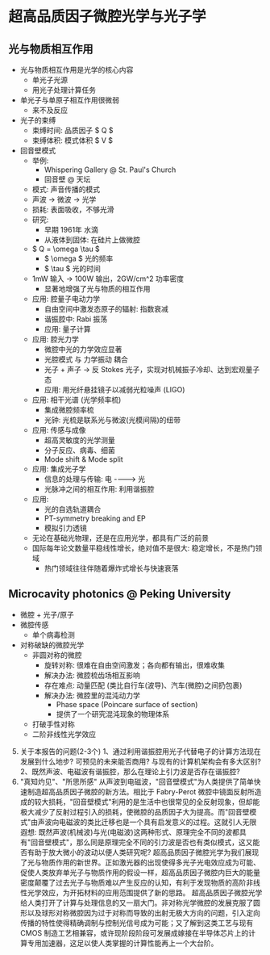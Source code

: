 # 超高品质因子微腔光学与光子学
## 光与物质相互作用
* 光与物质相互作用是光学的核心内容
  * 单光子光源
  * 用光子处理计算任务
* 单光子与单原子相互作用很微弱
  * 来不及反应
* 光子的束缚
  * 束缚时间: 品质因子 $ Q $
  * 束缚体积: 模式体积 $ V $
* 回音壁模式
  * 举例: 
    * Whispering Gallery @ St. Paul's Church
    * 回音壁 @ 天坛
  * 模式: 声音传播的模式
  * 声波 -> 微波 -> 光学
  * 损耗: 表面吸收，不够光滑
  * 研究: 
    * 早期 1961年 水滴
    * 从液体到固体: 在硅片上做微腔
  * $ Q = \omega \tau $
    * $ \omega $ 光的频率
    * $ \tau $ 光的时间
  * 1mW 输入 -> 100W 输出，2GW/cm^2 功率密度
    * 显著地增强了光与物质的相互作用
  * 应用: 腔量子电动力学
    * 自由空间中激发态原子的辐射: 指数衰减
    * 谐振腔中: Rabi 振荡
    * 应用: 量子计算
  * 应用: 腔光力学
    * 微腔中光的力学效应显著
    * 光腔模式 与 力学振动 耦合
    * 光子 + 声子 -> 反 Stokes 光子，实现对机械振子冷却、达到宏观量子态
    * 应用: 用光纤悬挂镜子以减弱光粒噪声 (LIGO)
  * 应用: 相干光谱 (光学频率梳)
    * 集成微腔频率梳
    * 光钟: 光梳是联系光与微波(光模间隔)的纽带
  * 应用: 传感与成像
    * 超高灵敏度的光学测量
    * 分子反应、病毒、细菌
    * Mode shift & Mode split
  * 应用: 集成光子学
    * 信息的处理与传输: 电 ----> 光
    * 光脉冲之间的相互作用: 利用谐振腔
  * 应用:
    * 光的自选轨道耦合
    * PT-symmetry breaking and EP
    * 模拟引力透镜
  * 无论在基础光物理，还是在应用光学，都具有广泛的前景
  * 国际每年论文数量平稳线性增长，绝对值不是很大: 稳定增长，不是热门领域
    * 热门领域往往伴随着爆炸式增长与快速衰落

## Microcavity photonics @ Peking University
* 微腔 + 光子/原子
* 微腔传感
  * 单个病毒检测
* 对称破缺的微腔光学
  * 非圆对称的微腔
    * 旋转对称: 很难在自由空间激发；各向都有输出，很难收集
    * 解决办法: 微腔梳齿场相互影响
    * 存在难点: 动量匹配 (类比自行车(波导)、汽车(微腔)之间扔包裹)
    * 解决办法: 微腔里的混沌动力学
      * Phase space (Poincare surface of section)
      * 提供了一个研究混沌现象的物理体系
  * 打破手性对称
  * 二阶非线性光学效应

5. 关于本报告的问题(2-3个)
1、通过利用谐振腔用光子代替电子的计算方法现在发展到什么地步? 可预见的未来能否商用? 与现有的计算机架构会有多大区别?
2、既然声波、电磁波有谐振腔，那么在理论上引力波是否存在谐振腔?
6. "真知灼见"、"所思所感"
  从声波到电磁波，"回音壁模式"为人类提供了简单快速制造超高品质因子微腔的新方法。相比于 Fabry-Perot 微腔中镜面反射所造成的较大损耗，"回音壁模式"利用的是生活中也很常见的全反射现象，但却能极大减少了反射过程引入的损耗，使微腔的品质因子大为提高。而"回音壁模式"由声波向电磁波的类比迁移也是一个具有启发意义的过程。这就引人无限遐想: 既然声波(机械波)与光(电磁波)这两种形式、原理完全不同的波都具有"回音壁模式"，那么同是原理完全不同的引力波是否也有类似模式，这又能否有助于放大微小的波动以便人类研究呢?
  超高品质因子微腔光学为我们展现了光与物质作用的新世界。正如激光器的出现使得多光子光电效应成为可能、促使人类放弃单光子与物质作用的假设一样，超高品质因子微腔内巨大的能量密度颠覆了过去光子与物质难以产生反应的认知，有利于发现物质的高阶非线性光学效应，为开拓材料的应用范围提供了新的思路。
  超高品质因子微腔光学给人类打开了计算与处理信息的又一扇大门。非对称光学微腔的发展克服了圆形以及球形对称微腔因为过于对称而导致的出射无极大方向的问题，引入定向传播的特性使得精确调制与控制光信号成为可能；又了解到这类工艺与现有 CMOS 制造工艺相兼容，或许现阶段阶段可发展成嫁接在半导体芯片上的计算专用加速器，这足以使人类掌握的计算性能再上一个大台阶。
  
